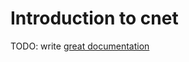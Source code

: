 # Introduction to cnet

TODO: write [great documentation](http://jacobian.org/writing/what-to-write/)
